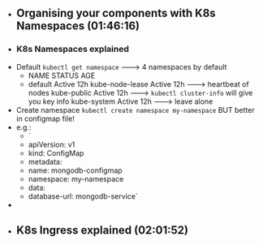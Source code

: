 - ## Organising your components with K8s Namespaces (01:46:16)
- ### K8s Namespaces explained
- Default `kubectl get namespace`  ---> 4 namespaces by default
	- NAME              STATUS     AGE
	- default           Active     12h
	  kube-node-lease   Active     12h  ---> heartbeat of nodes
	  kube-public       Active     12h ---> `kubectl cluster-info` will give you key info
	  kube-system       Active     12h  ---> leave alone
- Create namespace `kubectl create namespace my-namespace`  BUT better in configmap file!
- e.g.:
	- `
	- apiVersion: v1
	- kind: ConfigMap
	- metadata:
	- name: mongodb-configmap
	- namespace: my-namespace
	- data:
	- database-url: mongodb-service`
-
- ## K8s Ingress explained (02:01:52)